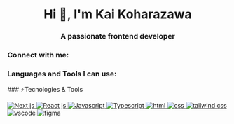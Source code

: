 <h1 align="center">Hi 👋, I'm Kai Koharazawa</h1>
<h3 align="center">A passionate frontend developer</h3>

<h3 align="left">Connect with me:</h3>
<p align="left">
</p>

<h3 align="left">Languages and Tools I can use:</h3>
### ⚡Tecnologies & Tools
<p>
  <a href="https://github.com/search?q=user%3Ajillnguyen2311+language%3Anextjs">
    <img alt="Next js" src="https://img.shields.io/badge/next.js-black?style=for-the-badge&logo=next.js">
  </a>

  <a href="https://github.com/search?q=user%3Ajillnguyen2311+language%3Areact">
    <img alt="React js" src="https://img.shields.io/badge/react-grey?style=for-the-badge&logo=react">
  </a>
  
  <a href="https://github.com/search?q=user%3Ajillnguyen2311+language%3Ajavascript">
    <img alt="Javascript" src="https://img.shields.io/badge/javascript-yellow?style=for-the-badge&logo=javascript">
  </a>

  <a href="https://github.com/search?q=user%3Ajillnguyen2311+language%3Atypescript">
    <img alt="Typescript" src="https://img.shields.io/badge/typescript-65ADF1?style=for-the-badge&logo=typescript">
  </a>

  <a href="https://github.com/search?q=user%3Ajillnguyen2311+language%3Ahtml">
    <img alt="html" src="https://img.shields.io/badge/html-orange?style=for-the-badge&logo=html5">
  </a>

  <a href="https://github.com/search?q=user%3Ajillnguyen2311+language%3Acss">
    <img alt="css" src="https://img.shields.io/badge/css-pink?style=for-the-badge&logo=csswizardry">
  </a>

  <a href="https://github.com/search?q=user%3Ajillnguyen2311+language%3Atailwindcss">
    <img alt="tailwind css" src="https://img.shields.io/badge/tailwindcss-add8e6?style=for-the-badge&logo=tailwindcss">
  </a>

<img alt="vscode" src="https://img.shields.io/badge/vscode-007ACC?style=for-the-badge&logo=visualstudiocode">

<img alt="figma" src="https://img.shields.io/badge/figma-pink?style=for-the-badge&logo=figma">

</p>

</a>
</p>
